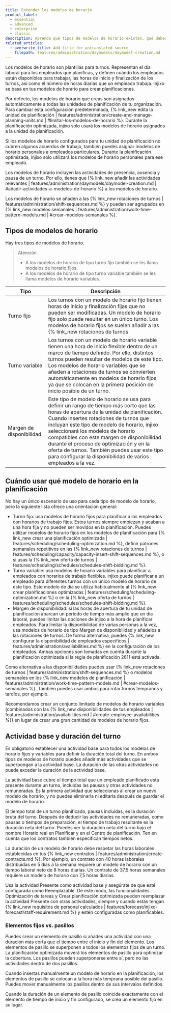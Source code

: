 ```yaml
---
title: Entender los modelos de horario
product_label:
  - essential
  - advanced
  - enterprise
  - classic
description: Aprende qué tipos de modelos de horario existen, qué debes considerar antes de crear un modelo de horario y cómo los cambios en un modelo de horario impactan la planificación.
related_articles:
  - overwrite_title: Add title for untranslated source
    filepath: features/administration/daymodels/daymodel-creation.md
---
```


Los modelos de horario son plantillas para turnos. Representan el día laboral para los empleados que planificas, y definen cuándo los empleados están disponibles para trabajar, las horas de inicio y finalización de los turnos, así como el número de horas diarias que un empleado trabaja. injixo se basa en tus modelos de horario para crear planificaciones.

Por defecto, los modelos de horario que creas son asignados automáticamente a todas las unidades de planificación de tu organización. Para cambiar esta configuración predeterminada, {% link_new edita la unidad de planificación | features/administration/create-and-manage-planning-units.md | #limitar-los-modelos-de-horario %}. Durante la planificación optimizada, injixo solo usará los modelos de horario asignados a la unidad de planificación.

Si los modelos de horario configurados para tu unidad de planificación no cubren algunos acuerdos de trabajo, también puedes asignar modelos de horario personales a empleados particulares. Durante la planificación optimizada, injixo solo utilizará los modelos de horario personales para ese empleado.

Los modelos de horario incluyen las actividades de presencia, ausencia y pausa de un turno. Por ello, tienes que {% link_new añadir las actividades relevantes | features/administration/daymodels/daymodel-creation.md | #añadir-actividades-a-modelos-de-horario %} a los modelos de horario.

Los modelos de horario se añaden a las {% link_new rotaciones de turnos | features/administration/shift-sequences.md %} y pueden ser agrupados en {% link_new modelos semanales | features/administration/work-time-pattern-models.md | #crear-modelos-semanales %}.


## Tipos de modelos de horario

Hay tres tipos de modelos de horario. 

> Atención
> 
> - A los modelos de horario de tipo turno fijo también se les llama modelos de horario fijos.<br> 
> - A los modelos de horario de tipo turno variable también se les llama modelos de horario variables.


| Tipo                | Descripción                                                                                                                                                                                                                                                                                              |
| ------------------- | -------------------------------------------------------------------------------------------------------------------------------------------------------------------------------------------------------------------------------------------------------------------------------------------------------- |
| Turno fijo         | Los turnos con un modelo de horario fijo tienen horas de inicio y finalización fijas que no pueden ser modificadas. Un modelo de horario fijo solo puede resultar en un único turno. Los modelos de horario fijos se suelen añadir a las {% link_new rotaciones de turnos | features/administration/shift-sequences.md %}.                                      |
| Turno variable      | Los turnos con un modelo de horario variable tienen una hora de inicio flexible dentro de un marco de tiempo definido. Por ello, distintos turnos pueden resultar de modelos de este tipo. Los modelos de horario variables que se añaden a rotaciones de turnos se convierten automáticamente en modelos de horario fijos, ya que se colocan en la primera posición de inicio posible de un turno. |
| Margen de disponibilidad | Este tipo de modelo de horario se usa para definir un rango de tiempo más corto que las horas de apertura de la unidad de planificación. Cuando insertes rotaciones de turnos que incluyan este tipo de modelo de horario, injixo seleccionará los modelos de horario compatibles con este margen de disponibilidad durante el proceso de optimización y en la oferta de turnos. También puedes usar este tipo para configurar la disponibilidad de varios empleados a la vez.          |

## Cuándo usar qué modelo de horario en la planificación

No hay un único escenario de uso para cada tipo de modelo de horario, pero la siguiente lista ofrece una orientación general:

- Turno fijo: usa modelos de horario fijos para planificar a los empleados con horarios de trabajo fijos. Estos turnos siempre empiezan y acaban a una hora fija y no pueden ser movidos en la planificación.
Puedes utilizar modelos de horario fijos en los modelos de planificación para {% link_new crear una planificación optimizada | features/scheduling/scheduling-optimization.md %}, definir patrones semanales repetitivos en las {% link_new rotaciones de turnos | features/scheduling/capacity/capacity-insert-shift-sequences.md %}, o si usas la {% link_new oferta de turnos | features/scheduling/schedules/schedules-shift-bidding.md %}.
- Turno variable: usa modelos de horario variables para planificar a empleados con horarios de trabajo flexibles. injixo puede planificar a un empleado para diferentes turnos con un único modelo de horario de este tipo. Este modelo de día se utiliza habitualmente al {% link_new crear planificaciones optimizadas | features/scheduling/scheduling-optimization.md %} o en la {% link_new oferta de turnos | features/scheduling/schedules/schedules-shift-bidding.md %}.
- Margen de disponibilidad: si las horas de apertura de tu unidad de planificación abarcan un período de tiempo más amplio que un día laboral, puedes limitar las opciones de injixo a la hora de planificar empleados. Para limitar la disponibilidad de varias personas a la vez, usa modelos de horario de tipo Margen de disponibilidad y añádelos a las rotaciones de turnos. De forma alternativa, puedes {% link_new configurar la disponibilidad de empleados específicos | features/administration/availabilities.md %} en la configuración de los empleados. Ambas opciones son tomadas en cuenta durante la planificación optimizada si la regla de planificación 2611 está activada.

Como alternativa a las disponibilidades puedes usar {% link_new rotaciones de turnos | features/administration/shift-sequences.md %} o modelos semanales en los {% link_new modelos de planificación | features/administration/work-time-pattern-models.md | #crear-modelos-semanales %}. También puedes usar ambos para rotar turnos tempranos y tardíos, por ejemplo.

Recomendamos crear un conjunto limitado de modelos de horario variables (combinados con las {% link_new disponibilidades de tus empleados | features/administration/availabilities.md | #create-employee-availabilities %}) en lugar de crear una gran cantidad de modelos de horario fijos.

## Actividad base y duración del turno

Es obligatorio establecer una actividad base para todos los modelos de horario fijos y variables para definir la duración total del turno. En ambos tipos de modelos de horario puedes añadir más actividades que se superpongan a la actividad base. La duración de las otras actividades no puede exceder la duración de la actividad base.

La actividad base cubre el tiempo total que un empleado planificado está presente durante un turno, incluidas las pausas y otras actividades no remuneradas. Es la primera actividad que seleccionas al crear un nuevo modelo de horario, y no puedes eliminarla ni editarla después de guardar el modelo de horario.

El tiempo total de un turno planificado, pausas incluidas, es la duración bruta del turno. Después de deducir las actividades no remuneradas, como pausas o tiempos de preparación, el tiempo de trabajo resultante es la duración neta del turno. Puedes ver la duración neta del turno bajo el nombre Horario real en Planificar y en el Centro de planificación. Ten en cuenta que los contratos también especifican tiempos netos. 

La duración de un modelo de horario debe respetar las horas laborales establecidas en tus {% link_new contratos | features/administration/create-contracts.md %}.
Por ejemplo, un contrato con 40 horas laborales distribuidas en 5 días a la semana requiere un modelo de horario con un tiempo laboral neto de 8 horas diarias. Un contrato de 37,5 horas semanales requiere un modelo de horario con 7,5 horas diarias.

Usa la actividad Presente como actividad base y asegúrate de que esté configurada como Reemplazable. De este modo, las funcionalidades Optimización de tareas y Crear planificación optimizada pueden reemplazar la actividad Presente con otras actividades, siempre y cuando estas tengan {% link_new requisitos de personal calculados | features/forecast/injixo-forecast/staff-requirement.md %} y estén configuradas como planificables.

### Elementos fijos vs. pasillos

Puedes crear un elemento de pasillo si añades una actividad con una duración más corta que el tiempo entre el inicio y fin del elemento. Los elementos de pasillo se superponen a todos los elementos fijos de un turno. La planificación optimizada moverá los elementos de pasillo para optimizar la cobertura. Los pasillos pueden superponerse entre sí, pero no las actividades dentro de dos pasillos.

Cuando insertas manualmente un modelo de horario en la planificación, los elementos de pasillo se colocan a la hora más temprana posible del pasillo. Puedes mover manualmente los pasillos dentro de sus intervalos definidos.

Cuando la duración de un elemento de pasillo coincide exactamente con el elemento de tiempo de inicio y fin configurado, se crea un elemento fijo en su lugar.

